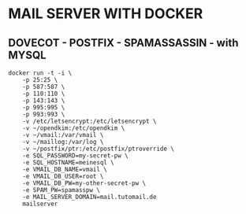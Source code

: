 # MAIL SERVER WITH DOCKER
## DOVECOT - POSTFIX - SPAMASSASSIN - with MYSQL


```
docker run -t -i \
	-p 25:25 \
	-p 587:587 \
	-p 110:110 \
	-p 143:143 \
	-p 995:995 \
	-p 993:993 \
	-v /etc/letsencrypt:/etc/letsencrypt \
	-v ~/opendkim:/etc/opendkim \
	-v ~/vmail:/var/vmail \
	-v ~/maillog:/var/log \
	-v ~/postfix/ptr:/etc/postfix/ptroverride \
	-e SQL_PASSWORD=my-secret-pw \
	-e SQL_HOSTNAME=meinesql \
	-e VMAIL_DB_NAME=vmail \
	-e VMAIL_DB_USER=root \
	-e VMAIL_DB_PW=my-other-secret-pw \
	-e SPAM_PW=spamasspw \
	-e MAIL_SERVER_DOMAIN=mail.tutomail.de
	mailserver
```


